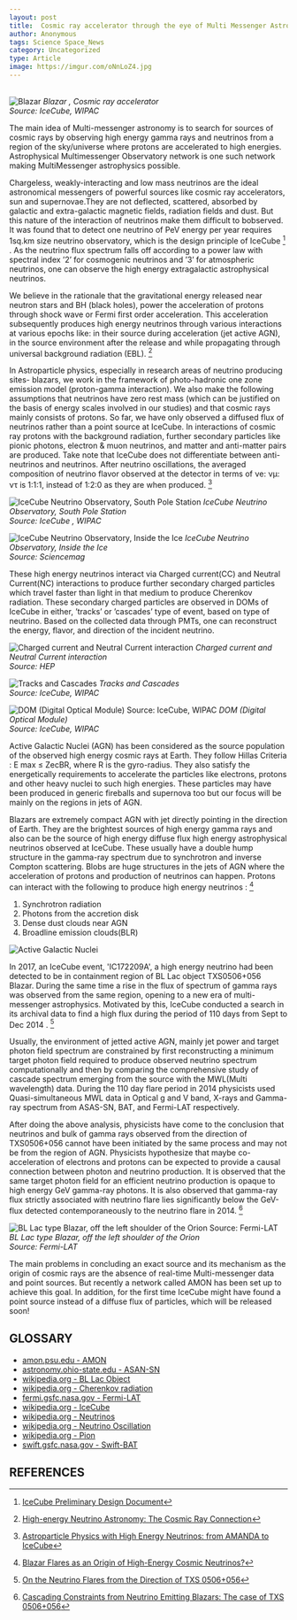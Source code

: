 ```yaml
---
layout: post
title:  Cosmic ray accelerator through the eye of Multi Messenger Astrophysics
author: Anonymous
tags: Science Space_News
category: Uncategorized
type: Article
image: https://imgur.com/oNnLoZ4.jpg
---
```

\
![Blazar](https://imgur.com/oNnLoZ4.jpg)
*Blazar , Cosmic ray accelerator*\
*Source: IceCube, WIPAC*

The main idea of Multi-messenger astronomy is to search for sources of cosmic rays by
observing high energy gamma rays and neutrinos from a region of the sky/universe where
protons are accelerated to high energies. Astrophysical Multimessenger Observatory network is one such network making MultiMessenger astrophysics possible.

Chargeless, weakly-interacting and low mass neutrinos are the ideal astronomical messengers of powerful sources like cosmic ray accelerators, sun and supernovae.They are not deflected, scattered, absorbed by galactic and extra-galactic magnetic fields, radiation fields and dust. But this nature of the interaction of neutrinos make them difficult to bobserved. It was found that to detect one neutrino of PeV energy per year requires 1sq.km size neutrino observatory, which is the design principle of IceCube [^6] . As the neutrino flux spectrum falls off according to a power law with spectral index ’2’ for cosmogenic neutrinos and ’3’ for atmospheric neutrinos, one can observe the high energy extragalactic astrophysical neutrinos.

We believe in the rationale that the gravitational energy released near neutron stars and BH (black holes), power the acceleration of protons through shock wave or Fermi first order acceleration. This acceleration subsequently produces high energy neutrinos through various interactions at various epochs like: in their source during acceleration (jet active AGN), in the source environment after the release and while propagating through universal background radiation (EBL). [^5]

In Astroparticle physics, especially in research areas of neutrino producing sites- blazars, we work in the framework of photo-hadronic one zone emission model (proton-gamma interaction). We also make the following assumptions that neutrinos have zero rest mass (which can be justified on the basis of energy scales involved in our studies) and that cosmic rays mainly consists of protons. So far, we have only observed a diffused flux of neutrinos rather than a
point source at IceCube. In interactions of cosmic ray protons with the background radiation, further secondary particles like pionic photons, electron & muon neutrinos, and matter and anti-matter pairs are produced. Take note that IceCube does not differentiate between anti-neutrinos and neutrinos. After neutrino oscillations, the averaged composition of neutrino flavor observed at the detector in terms of νe: νμ: ντ is 1:1:1, instead of 1:2:0 as they are when
produced. [^4]

![IceCube Neutrino Observatory, South Pole Station](https://i.imgur.com/unRthPX.jpg)
*IceCube Neutrino Observatory, South Pole Station*\
*Source: IceCube , WIPAC*

![IceCube Neutrino Observatory, Inside the Ice](https://i.imgur.com/ukas1iC.jpg)
*IceCube Neutrino Observatory, Inside the Ice*\
*Source: Sciencemag*

These high energy neutrinos interact via Charged current(CC) and Neutral Current(NC) interactions to produce further secondary charged particles which travel faster than light in that medium to produce Cherenkov radiation. These secondary charged particles are observed in DOMs of IceCube in either, ’tracks’ or ’cascades’ type of event, based on type of neutrino. Based on the collected data through PMTs, one can reconstruct the energy, flavor, and direction
of the incident neutrino.

![Charged current and Neutral Current interaction](https://i.imgur.com/np7W4q5.jpg)
*Charged current and Neutral Current interaction*\
*Source: HEP*

![Tracks and Cascades](https://i.imgur.com/3syfeW6.jpg)
*Tracks and Cascades*\
*Source: IceCube, WIPAC*

![DOM (Digital Optical Module) Source: IceCube, WIPAC](https://imgur.com/TJE0ZSD.jpg)
*DOM (Digital Optical Module)*\
*Source: IceCube, WIPAC*

Active Galactic Nuclei (AGN) has been considered as the source population of the observed high energy cosmic rays at Earth. They follow Hillas Criteria : E max ≤ ZecBR, where R is the gyro-radius. They also satisfy the energetically requirements to accelerate the particles like electrons, protons and other heavy nuclei to such high energies. These particles may have been produced in generic fireballs and supernova too but our focus will be mainly on the regions in
jets of AGN.

Blazars are extremely compact AGN with jet directly pointing in the direction of Earth. They are the brightest sources of high energy gamma rays and also can be the source of high energy diffuse flux high energy astrophysical neutrinos observed at IceCube. These usually have a double hump structure in the gamma-ray spectrum due to synchrotron and inverse Compton scattering. Blobs are huge structures in the jets of AGN where the acceleration of protons and production of neutrinos can happen. Protons can interact with the following to produce high
energy neutrinos : [^3]

1. Synchrotron radiation
2. Photons from the accretion disk
3. Dense dust clouds near AGN
4. Broadline emission clouds(BLR)

![Active Galactic Nuclei](https://i.imgur.com/XYVcOJY.jpg)

In 2017, an IceCube event, 'IC172209A', a high energy neutrino had been detected to be in containment region of BL Lac object TXS0506+056 Blazar. During the same time a rise in the flux of spectrum of gamma rays was observed from the same region, opening to a new era of multi-messenger astrophysics. Motivated by this, IceCube conducted a search in its archival data to find a high flux during the period of 110 days from Sept to Dec 2014 . [^1]

Usually, the environment of jetted active AGN, mainly jet power and target photon field spectrum are constrained by first reconstructing a minimum target photon field required to produce observed neutrino spectrum computationally and then by comparing the comprehensive study of cascade spectrum emerging from the source with the MWL(Multi wavelength) data. During the 110 day flare period in 2014 physicists used Quasi-simultaneous MWL data in Optical g and V band, X-rays and Gamma-ray spectrum from ASAS-SN, BAT, and Fermi-LAT respectively.

After doing the above analysis, physicists have come to the conclusion that neutrinos and bulk of gamma rays observed from the direction of TXS0506+056 cannot have been initiated by the same process and may not be from the region of AGN. Physicists hypothesize that maybe co-acceleration of electrons and protons can be expected to provide a causal connection between photon and neutrino production. It is observed that the same target photon field for an efficient neutrino production is opaque to high energy GeV gamma-ray photons. It is also observed that gamma-ray flux strictly associated with neutrino flare lies significantly below the GeV-flux detected contemporaneously to the neutrino flare in 2014. [^2]

![BL Lac type Blazar, off the left shoulder of the Orion Source: Fermi-LAT](https://i.imgur.com/eIgC2g9.jpg)
*BL Lac type Blazar, off the left shoulder of the Orion*\
*Source: Fermi-LAT*

The main problems in concluding an exact source and its mechanism as the origin of cosmic rays are the absence of real-time Multi-messenger data and point sources. But recently a network called AMON has been set up to achieve this goal. In addition, for the first time IceCube might have found a point source instead of a diffuse flux of particles, which will be released soon!

## GLOSSARY

- [amon.psu.edu - AMON](https://www.amon.psu.edu/)
- [astronomy.ohio-state.edu - ASAN-SN](http://www.astronomy.ohio-state.edu/~assassin/index.shtml)
- [wikipedia.org - BL Lac Object](https://en.wikipedia.org/wiki/BL_Lacertae_object)
- [wikipedia.org - Cherenkov radiation](https://en.wikipedia.org/wiki/Cherenkov_radiation)
- [fermi.gsfc.nasa.gov - Fermi-LAT](https://fermi.gsfc.nasa.gov/)
- [wikipedia.org - IceCube](https://en.wikipedia.org/wiki/IceCube_Neutrino_Observatory)
- [wikipedia.org - Neutrinos](https://en.wikipedia.org/wiki/Neutrino)
- [wikipedia.org - Neutrino Oscillation](https://en.wikipedia.org/wiki/Neutrino_oscillation)
- [wikipedia.org - Pion](https://en.wikipedia.org/wiki/Pion)
- [swift.gsfc.nasa.gov - Swift-BAT](https://swift.gsfc.nasa.gov/)


## REFERENCES
[^1]: [On the Neutrino Flares from the Direction of TXS 0506+056](https://arxiv.org/abs/1811.07439)
[^2]: [Cascading Constraints from Neutrino Emitting Blazars: The case of TXS 0506+056](https://arxiv.org/abs/1812.05654)
[^3]: [Blazar Flares as an Origin of High-Energy Cosmic Neutrinos?](https://arxiv.org/abs/1807.04748)
[^4]: [Astroparticle Physics with High Energy Neutrinos: from AMANDA to IceCube](https://arxiv.org/abs/astro-ph/0602132)
[^5]: [High-energy Neutrino Astronomy: The Cosmic Ray Connection](https://arxiv.org/abs/astro-ph/0204527)
[^6]: [IceCube Preliminary Design Document](https://icecube.wisc.edu/wp-content/uploads/2020/11/IceCubeDesignDoc.pdf)